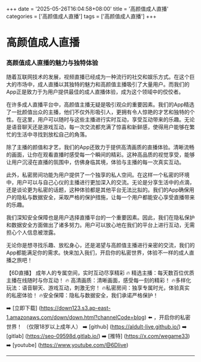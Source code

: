 +++
date = '2025-05-26T16:04:58+08:00'
title = '高颜值成人直播'
categories = ['高颜值成人直播']
tags = ['高颜值成人直播']
+++

# 高颜值成人直播

### 高颜值成人直播的魅力与独特体验

随着互联网技术的发展，视频直播已经成为一种流行的社交和娱乐方式。在这个巨大的市场中，成人直播以其独特的魅力和高颜值主播吸引了大量用户。而我们的App正是致力于为用户提供最佳的成人直播体验，成为这个领域中的佼佼者。

在许多成人直播平台中，高颜值主播无疑是吸引观众的重要因素。我们的App精选了一批颜值出众的主播，他们不仅外形吸引人，更拥有令人惊艳的才艺和独特的个性。在这里，用户可以随时与这些主播进行实时互动，享受互动带来的乐趣。无论是语音聊天还是游戏互动，每一次交流都充满了惊喜和新鲜感，使得用户能够在繁忙的生活中寻找到放松自己的角落。

除了主播的颜值和才艺，我们的App还致力于提供高清画质的直播体验。清晰流畅的画面，让你在观看直播时感受每一个瞬间的精彩。这种高品质的视觉享受，能够让用户沉浸在直播的氛围中，仿佛身临其境，体验与主播的每一次真实互动。

此外，私密房间功能为用户提供了一个独享的私人空间。在这样一个私密的环境中，用户可以与自己心仪的主播进行更加深入的交流。无论是分享生活中的点滴，还是谈论更为私密的话题，这种体验都是其他平台无法比拟的。我们的App确保用户的隐私与数据安全，采取严格的保护措施，让每一个用户都能安心享受直播带来的乐趣。

我们深知安全保障也是用户选择直播平台的一个重要因素。因此，我们在隐私保护和数据安全方面做出了诸多努力。用户可以放心地在我们的平台上进行互动，无需担心个人信息被泄露。

无论你是想寻找乐趣、放松身心，还是渴望与高颜值主播进行亲密的交流，我们的App都能满足你的需求。快来加入我们，开启你的私密世界，体验不一样的成人直播之旅吧！

【6D直播】
成年人的专属空间，实时互动尽享精彩
🔥 精选主播：每天数百位优质主播在线随时与你互动！
🔥 高清画质：清晰画面，感受每一刻的精彩！
🔥多样化玩法：语音聊天、游戏互动，刺激无穷！
🔥私密房间：独享专属时光，体验真实的私密体验！
🔥安全保障：隐私与数据安全，我们承诺严格保护！

➡️ [立即下载] (https://down123.s3.ap-east-1.amazonaws.com/down/down.html?channelCode=blog) ⬅️ ，开启你的私密世界！
（仅限18岁以上成年人）
➡️ [github] (https://aldult-live.github.io/)
➡️ [gitlab] (https://seo-09598d.gitlab.io/)
➡️ [推特] (https://x.com/wegame33)
➡️ [youtube] (https://www.youtube.com/@6Dlive)

---
